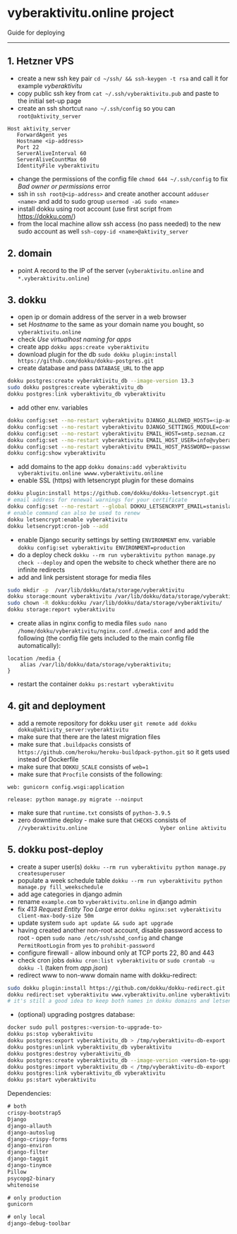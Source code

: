 # vyberaktivitu.online project

Guide for deploying
___________________
## 1. Hetzner VPS
- create a new ssh key pair `cd ~/ssh/ && ssh-keygen -t rsa` and call it for example _vyberaktivitu_
- copy public ssh key from `cat ~/.ssh/vyberaktivitu.pub` and paste to the initial set-up page
- create an ssh shortcut `nano ~/.ssh/config` so you can `root@aktivity_server`
```
Host aktivity_server
   ForwardAgent yes
   Hostname <ip-address>
   Port 22
   ServerAliveInterval 60
   ServerAliveCountMax 60
   IdentityFile vyberaktivitu
```
- change the permissions of the config file `chmod 644 ~/.ssh/config` to fix _Bad owner or permissions_ error
- ssh in `ssh root@<ip-address>` and create another account `adduser <name>` 
   and add to sudo group `usermod -aG sudo <name>`
- install dokku using root account (use first script from https://dokku.com/)
- from the local machine allow ssh access (no pass needed) to the new sudo account as well 
 `ssh-copy-id <name>@aktivity_server`
## 2. domain
 - point A record to the IP of the server (`vyberaktivitu.online` and `*.vyberaktivitu.online`)
## 3. dokku
 - open ip or domain address of the server in a web browser
 - set _Hostname_ to the same as your domain name you bought, so `vyberaktivitu.online`
 - check _Use virtualhost naming for apps_
 - create app `dokku apps:create vyberaktivitu`
 - download plugin for the db `sudo dokku plugin:install https://github.com/dokku/dokku-postgres.git`
 - create database and pass `DATABASE_URL` to the app
 ```bash
dokku postgres:create vyberaktivitu_db --image-version 13.3
sudo dokku postgres:create vyberaktivitu_db
dokku postgres:link vyberaktivitu_db vyberaktivitu
```
 - add other env. variables
```bash
dokku config:set --no-restart vyberaktivitu DJANGO_ALLOWED_HOSTS=<ip-address>,vyberaktivitu.online,www.vyberaktivitu.online
dokku config:set --no-restart vyberaktivitu DJANGO_SETTINGS_MODULE=config.settings.production
dokku config:set --no-restart vyberaktivitu EMAIL_HOST=smtp.seznam.cz
dokku config:set --no-restart vyberaktivitu EMAIL_HOST_USER=info@vyberaktivitu.online
dokku config:set --no-restart vyberaktivitu EMAIL_HOST_PASSWORD=<password>
dokku config:show vyberaktivitu
```
 - add domains to the app `dokku domains:add vyberaktivitu vyberaktivitu.online wwww.vyberaktivitu.online`
 - enable SSL (https) with letsencrypt plugin for these domains
```bash
dokku plugin:install https://github.com/dokku/dokku-letsencrypt.git
# email address for renewal warnings for your certificate
dokku config:set --no-restart --global DOKKU_LETSENCRYPT_EMAIL=stanislav.matas@gmail.com
# enable command can also be used to renew
dokku letsencrypt:enable vyberaktivitu
dokku letsencrypt:cron-job --add
```  
 - enable Django security settings by setting `ENVIRONMENT` env. variable `dokku config:set vyberaktivitu ENVIRONMENT=production`
 - do a deploy check `dokku --rm run vyberaktivitu python manage.py check --deploy` and open the website to check
 whether there are no infinite redirects
 - add and link persistent storage for media files
 ```bash
sudo mkdir -p  /var/lib/dokku/data/storage/vyberaktivitu
dokku storage:mount vyberaktivitu /var/lib/dokku/data/storage/vyberaktivitu:/app/media
sudo chown -R dokku:dokku /var/lib/dokku/data/storage/vyberaktivitu/
dokku storage:report vyberaktivitu
 ```
- create alias in nginx config to media files `sudo nano /home/dokku/vyberaktivitu/nginx.conf.d/media.conf` and add 
 the following (the config file gets included to the main config file automatically):
```
location /media {
    alias /var/lib/dokku/data/storage/vyberaktivitu;
}
```
- restart the container `dokku ps:restart vyberaktivitu`
## 4. git and deployment
- add a remote repository for dokku user `git remote add dokku dokku@aktivity_server:vyberaktivitu`
- make sure that there are the latest migration files
- make sure that `.buildpacks` consists of `https://github.com/heroku/heroku-buildpack-python.git` so it gets used instead of Dockerfile 
- make sure that `DOKKU_SCALE` consists of `web=1`
- make sure that `Procfile` consists of the following:
```
web: gunicorn config.wsgi:application

release: python manage.py migrate --noinput 
```
- make sure that `runtime.txt` consists of `python-3.9.5`
- zero downtime deploy - make sure that `CHECKS` consists of `//vyberaktivitu.online                       Vyber online aktivitu`
## 5. dokku post-deploy
- create a super user(s) `dokku --rm run vyberaktivitu python manage.py createsuperuser`
- populate a week schedule table `dokku --rm run vyberaktivitu python manage.py fill_weekschedule`
- add age categories in django admin  
- rename `example.com` to `vyberaktivitu.online` in django admin
- fix _413 Request Entity Too Large_ error `dokku nginx:set vyberaktivitu client-max-body-size 50m`
- update system `sudo apt update && sudo apt upgrade`
- having created another non-root account, disable password access to root - open `sudo nano /etc/ssh/sshd_config` and
  change `PermitRootLogin` from `yes` to `prohibit-password`
- configure firewall - allow inbound only at TCP ports 22, 80 and 443
- check cron jobs `dokku cron:list vyberaktivitu` or `sudo crontab -u dokku -l` (taken from _app.json_)
- redirect www to non-www domain name with dokku-redirect:
```bash
sudo dokku plugin:install https://github.com/dokku/dokku-redirect.git
dokku redirect:set vyberaktivitu www.vyberaktivitu.online vyberaktivitu.online
# it's still a good idea to keep both names in dokku domains and letsencrypt
```
- (optional) upgrading postgres database:
```bash
docker sudo pull postgres:<version-to-upgrade-to>
dokku ps:stop vyberaktivitu
dokku postgres:export vyberaktivitu_db > /tmp/vyberaktivitu-db-export
dokku postgres:unlink vyberaktivitu_db vyberaktivitu
dokku postgres:destroy vyberaktivitu_db
dokku postgres:create vyberaktivitu_db --image-version <version-to-upgrade-to>
dokku postgres:import vyberaktivitu_db < /tmp/vyberaktivitu-db-export
dokku postgres:link vyberaktivitu_db vyberaktivitu
dokku ps:start vyberaktivitu
```

Dependencies:
```requirements.txt
# both
crispy-bootstrap5
Django
django-allauth
django-autoslug
django-crispy-forms
django-environ
django-filter
django-taggit
django-tinymce
Pillow
psycopg2-binary
whitenoise

# only production
gunicorn

# only local
django-debug-toolbar
```